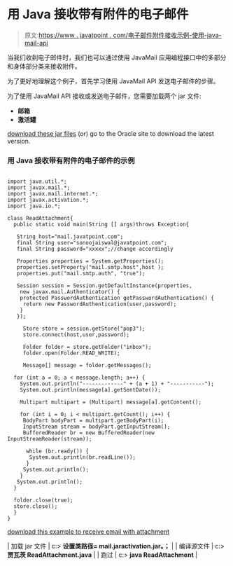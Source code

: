 # 用 Java 接收带有附件的电子邮件

> 原文:[https://www . javatpoint . com/电子邮件附件接收示例-使用-java-mail-api](https://www.javatpoint.com/example-of-receiving-attachment-with-email-using-java-mail-api)

当我们收到电子邮件时，我们也可以通过使用 JavaMail 应用编程接口中的多部分和身体部分类来接收附件。

为了更好地理解这个例子，首先学习使用 JavaMail API 发送电子邮件的步骤。

为了使用 JavaMail API 接收或发送电子邮件，您需要加载两个 jar 文件:

*   **邮箱**
*   **激活罐**

[download these jar files](https://static.javatpoint.com/src/mail/mailactivation.zip) (or) go to the Oracle site to download the latest version.

### 用 Java 接收带有附件的电子邮件的示例

```

import java.util.*;
import javax.mail.*;
import javax.mail.internet.*;
import javax.activation.*;
import java.io.*;

class ReadAttachment{
  public static void main(String [] args)throws Exception{

   String host="mail.javatpoint.com";
   final String user="sonoojaiswal@javatpoint.com";
   final String password="xxxxx";//change accordingly

   Properties properties = System.getProperties();
   properties.setProperty("mail.smtp.host",host );
   properties.put("mail.smtp.auth", "true");

   Session session = Session.getDefaultInstance(properties,
    new javax.mail.Authenticator() {
    protected PasswordAuthentication getPasswordAuthentication() {
     return new PasswordAuthentication(user,password);
    }
   });

     Store store = session.getStore("pop3");
     store.connect(host,user,password);

     Folder folder = store.getFolder("inbox");
     folder.open(Folder.READ_WRITE);

     Message[] message = folder.getMessages();

  for (int a = 0; a < message.length; a++) {
    System.out.println("-------------" + (a + 1) + "-----------");
    System.out.println(message[a].getSentDate());

    Multipart multipart = (Multipart) message[a].getContent();

    for (int i = 0; i < multipart.getCount(); i++) {
     BodyPart bodyPart = multipart.getBodyPart(i);
     InputStream stream = bodyPart.getInputStream();
     BufferedReader br = new BufferedReader(new InputStreamReader(stream));

      while (br.ready()) {
       System.out.println(br.readLine());
      }
     System.out.println();
    }
   System.out.println();
  }

  folder.close(true);
  store.close();
  }
}

```

[download this example to receive email with attachment](https://static.javatpoint.com/src/mail/readattachment.zip)

| 加载 jar 文件 | c:\> **设置类路径= mail.jaractivation.jar。；** |
| 编译源文件 | c:\> **贾瓦茨 ReadAttachment.java** |
| 跑过 | c:\> **java ReadAttachment** |